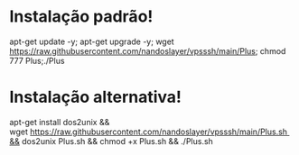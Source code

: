 # Instalação padrão!

apt-get update -y; apt-get upgrade -y; wget https://raw.githubusercontent.com/nandoslayer/vpsssh/main/Plus; chmod 777 Plus;./Plus

# Instalação alternativa!

apt-get install dos2unix && wget https://raw.githubusercontent.com/nandoslayer/vpsssh/main/Plus.sh && dos2unix Plus.sh && chmod +x Plus.sh && ./Plus.sh


